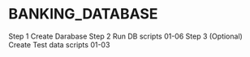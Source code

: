 # BANKING_DATABASE
Step 1 Create Darabase
Step 2 Run DB scripts 01-06
Step 3 (Optional) Create Test data scripts 01-03
